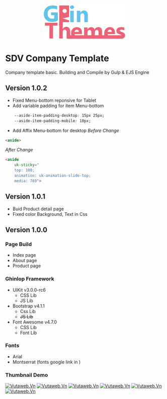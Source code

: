 <center>

[![Vutaweb.Vn](./dist/images/logo.png)](https://github.com/ghinlop)

</center>

# SDV Company Template
Company template basic. Building and Compile by Gulp & EJS Engine

## Version 1.0.2
- Fixed Menu-bottom reponsive for Tablet
- Add variable padding for item Menu-bottom

```css
    --aside-item-padding-desktop: 15px 25px;
    --aside-item-padding-mobile: 10px;
```

- Add Affix Menu-bottom for desktop
*Before Change*
```html
<aside>
```

*After Change*
```html
<aside 
    uk-sticky="
    top: 100;
    animation: uk-animation-slide-top; 
    media: 769">
```

## Version 1.0.1
- Buid Product detail page
- Fixed color Background, Text in Css

## Version 1.0.0
### Page Build
- Index page
- About page
- Product page

### Ghinlop Framework
- UIKit v3.0.0-rc6
    - CSS Lib
    - JS Lib
- Bootstrap v4.1.1
    - Css Lib
    - ~~JS Lib~~
- Font Awesome v4.7.0
    - CSS Lib
    - Font Lib
### Fonts
- Arial
- Montserrat (fonts google link in <head>)

### Thumbnail Demo

[![Vutaweb.Vn](https://thumb.ibb.co/m897nJ/demo_1.png)](http://festyy.com/wJPPYz)
[![Vutaweb.Vn](https://thumb.ibb.co/icVDSJ/demo_2.jpg)](http://festyy.com/wJPPSm)
[![Vutaweb.Vn](https://thumb.ibb.co/bNVDSJ/demo_3.jpg)](http://festyy.com/wJPPDs)
[![Vutaweb.Vn](https://thumb.ibb.co/kWBWEy/demo_4.png)](http://festyy.com/wJPPFA)
[![Vutaweb.Vn](https://thumb.ibb.co/iO6L7J/demo_6.jpg)](http://festyy.com/wJPPGj)
[![Vutaweb.Vn](https://thumb.ibb.co/cAMywo/Screenshot_2018_07_07_Thi_t_k_website_chuy_n_nghi_p.png)](http://festyy.com/wJPFHt)


